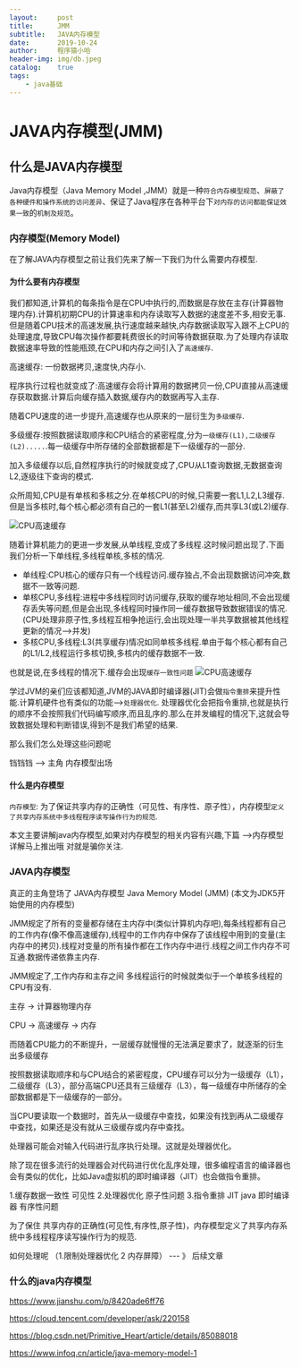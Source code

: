 ```yaml
---
layout:     post
title:      JMM
subtitle:   JAVA内存模型
date:       2019-10-24
author:     程序猿小哈
header-img: img/db.jpeg
catalog: 	true
tags:
    - java基础
---
```


# JAVA内存模型(JMM)

## 什么是JAVA内存模型
Java内存模型（Java Memory Model ,JMM）就是一种`符合内存模型规范`、`屏蔽了各种硬件和操作系统的访问差异`、保证了Java程序在各种平台下`对内存的访问都能保证效果一致`的`机制及规范`。


### 内存模型(Memory Model)
在了解JAVA内存模型之前让我们先来了解一下我们为什么需要内存模型.

#### 为什么要有内存模型

我们都知道,计算机的每条指令是在CPU中执行的,而数据是存放在主存(计算器物理内存).计算机初期CPU的计算速率和内存读取写入数据的速度差不多,相安无事.但是随着CPU技术的高速发展,执行速度越来越快,内存数据读取写入跟不上CPU的处理速度,导致CPU每次操作都要耗费很长的时间等待数据获取.为了处理内存读取数据速率导致的性能瓶颈,在CPU和内存之间引入了`高速缓存`.

高速缓存: 一份数据拷贝,速度快,内存小.

程序执行过程也就变成了:高速缓存会将计算用的数据拷贝一份,CPU直接从高速缓存获取数据.计算后向缓存插入数据,缓存内的数据再写入主存.

随着CPU速度的进一步提升,高速缓存也从原来的一层衍生为`多级缓存`.

多级缓存:按照数据读取顺序和CPU结合的紧密程度,分为`一级缓存(L1),二级缓存(L2).....`.每一级缓存中所存储的全部数据都是下一级缓存的一部分.

加入多级缓存以后,自然程序执行的时候就变成了,CPU从L1查询数据,无数据查询L2,逐级往下查询的模式.

众所周知,CPU是有单核和多核之分.在单核CPU的时候,只需要一套L1,L2,L3缓存.但是当多核时,每个核心都必须有自己的一套L1(甚至L2)缓存,而共享L3(或L2)缓存.

![CPU高速缓存](/postImg/JMM/JMM01.jpg)

随着计算机能力的更进一步发展,从单线程,变成了多线程.这时候问题出现了.下面我们分析一下单线程,多线程单核,多核的情况.

+ 单线程:CPU核心的缓存只有一个线程访问.缓存独占,不会出现数据访问冲突,数据不一致等问题.
+ 单核CPU,多线程:进程中多线程同时访问缓存,获取的缓存地址相同,不会出现缓存丢失等问题,但是会出现,多线程同时操作同一缓存数据导致数据错误的情况.(CPU处理非原子性,多线程互相争抢运行,会出现处理一半共享数据被其他线程更新的情况-->并发)
+ 多核CPU,多线程:L3(共享缓存)情况如同单核多线程.单由于每个核心都有自己的L1/L2,线程运行多核切换,多核内的缓存数据不一致.

也就是说,在多线程的情况下.缓存会出现`缓存一致性问题`
![CPU高速缓存](/postImg/JMM/JMM02.jpg)

学过JVM的亲们应该都知道,JVM的JAVA即时编译器(JIT)会做`指令重排`来提升性能.计算机硬件也有类似的功能-->`处理器优化`.
处理器优化会把指令重排,也就是执行的顺序不会按照我们代码编写顺序,而且乱序的.那么在并发编程的情况下,这就会导致数据处理和判断错误,得到不是我们希望的结果.

那么我们怎么处理这些问题呢

铛铛铛 --> 主角  内存模型出场

#### 什么是内存模型
`内存模型`: 为了保证共享内存的正确性（可见性、有序性、原子性），内存模型`定义了共享内存系统中多线程程序读写操作行为的规范`.

本文主要讲解java内存模型,如果对内存模型的相关内容有兴趣,下篇 -->内存模型详解马上推出哦 对就是骗你关注.


### JAVA内存模型
真正的主角登场了 JAVA内存模型 Java Memory Model (JMM) (本文为JDK5开始使用的内存模型)

JMM规定了所有的变量都存储在主内存中(类似计算机内存吧),每条线程都有自己的工作内存(像不像高速缓存),线程中的工作内存中保存了该线程中用到的变量(主内存中的拷贝).线程对变量的所有操作都在工作内存中进行.线程之间工作内存不可互通.数据传递依靠主内存.

JMM规定了,工作内存和主存之间
多线程运行的时候就类似于一个单核多线程的CPU有没有.











主存 -> 计算器物理内存

CPU -> 高速缓存 -> 内存

而随着CPU能力的不断提升，一层缓存就慢慢的无法满足要求了，就逐渐的衍生出多级缓存

按照数据读取顺序和与CPU结合的紧密程度，CPU缓存可以分为一级缓存（L1），二级缓存（L3），部分高端CPU还具有三级缓存（L3），每一级缓存中所储存的全部数据都是下一级缓存的一部分。

当CPU要读取一个数据时，首先从一级缓存中查找，如果没有找到再从二级缓存中查找，如果还是没有就从三级缓存或内存中查找。

处理器可能会对输入代码进行乱序执行处理。这就是处理器优化。

除了现在很多流行的处理器会对代码进行优化乱序处理，很多编程语言的编译器也会有类似的优化，比如Java虚拟机的即时编译器（JIT）也会做指令重排。



1.缓存数据一致性   可见性
2.处理器优化     原子性问题
3.指令重排  JIT java 即时编译器 有序性问题

为了保住 共享内存的正确性(可见性,有序性,原子性)，内存模型定义了共享内存系统中多线程程序读写操作行为的规范.

如何处理呢  （1.限制处理器优化  2 内存屏障） --- 》 后续文章

### 什么的java内存模型

https://www.jianshu.com/p/8420ade6ff76

https://cloud.tencent.com/developer/ask/220158

https://blog.csdn.net/Primitive_Heart/article/details/85088018

https://www.infoq.cn/article/java-memory-model-1


